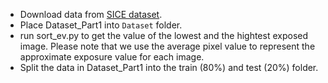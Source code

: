 * Download data from [SICE dataset](https://github.com/csjcai/SICE).
* Place Dataset_Part1 into ```Dataset``` folder.
* run sort_ev.py to get the value of the lowest and the hightest exposed image. Please note that we use the average pixel value to represent the approximate exposure value for each image.
* Split the data in Dataset_Part1 into the train (80%) and test (20%) folder.
